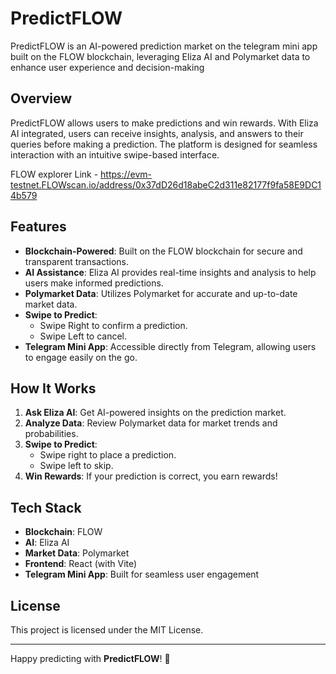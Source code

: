 # PredictFLOW

PredictFLOW is an AI-powered prediction market on the telegram mini app built on the FLOW blockchain, leveraging Eliza AI and Polymarket data to enhance user experience and decision-making

## Overview

PredictFLOW allows users to make predictions and win rewards. With Eliza AI integrated, users can receive insights, analysis, and answers to their queries before making a prediction. The platform is designed for seamless interaction with an intuitive swipe-based interface.

FLOW explorer Link - https://evm-testnet.FLOWscan.io/address/0x37dD26d18abeC2d311e82177f9fa58E9DC14b579

## Features

- **Blockchain-Powered**: Built on the FLOW blockchain for secure and transparent transactions.
- **AI Assistance**: Eliza AI provides real-time insights and analysis to help users make informed predictions.
- **Polymarket Data**: Utilizes Polymarket for accurate and up-to-date market data.
- **Swipe to Predict**:
  - Swipe Right to confirm a prediction.
  - Swipe Left to cancel.
- **Telegram Mini App**: Accessible directly from Telegram, allowing users to engage easily on the go.

## How It Works

1. **Ask Eliza AI**: Get AI-powered insights on the prediction market.
2. **Analyze Data**: Review Polymarket data for market trends and probabilities.
3. **Swipe to Predict**:
   - Swipe right to place a prediction.
   - Swipe left to skip.
4. **Win Rewards**: If your prediction is correct, you earn rewards!

## Tech Stack

- **Blockchain**: FLOW
- **AI**: Eliza AI
- **Market Data**: Polymarket
- **Frontend**: React (with Vite)
- **Telegram Mini App**: Built for seamless user engagement

## License

This project is licensed under the MIT License.

---

Happy predicting with **PredictFLOW**! 🚀
